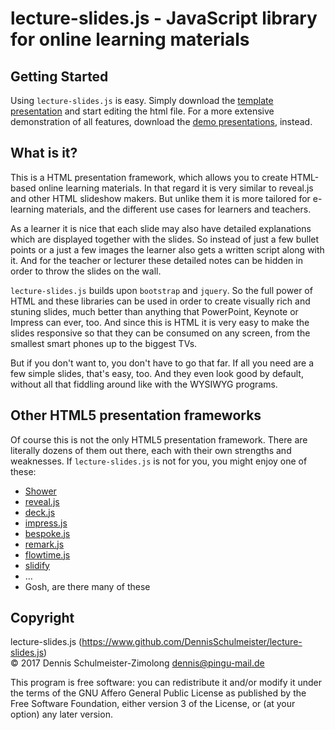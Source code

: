 lecture-slides.js - JavaScript library for online learning materials
====================================================================

Getting Started
---------------

Using `lecture-slides.js` is easy. Simply download the [template presentation](https://www.github.com/DennisSchulmeister/ls-presentation-template)
and start editing the html file. For a more extensive demonstration of all features,
download the [demo presentations](https://www.github.com/DennisSchulmeister/ls-presentation-demos),
instead.

What is it?
-----------

This is a HTML presentation framework, which allows you to create HTML-based
online learning materials. In that regard it is very similar to reveal.js and
other HTML slideshow makers. But unlike them it is more tailored for e-learning
materials, and the different use cases for learners and teachers.

As a learner it is nice that each slide may also have detailed explanations
which are displayed together with the slides. So instead of just a few bullet
points or a just a few images the learner also gets a written script along
with it. And for the teacher or lecturer these detailed notes can be hidden
in order to throw the slides on the wall.

`lecture-slides.js` builds upon `bootstrap` and `jquery`. So the full power
of HTML and these libraries can be used in order to create visually rich and
stuning slides, much better than anything that PowerPoint, Keynote or Impress
can ever, too. And since this is HTML it is very easy to make the slides
responsive so that they can be consumed on any screen, from the smallest smart
phones up to the biggest TVs.

But if you don't want to, you don't have to go that far. If all you need are
a few simple slides, that's easy, too. And they even look good by default,
without all that fiddling around like with the WYSIWYG programs.

Other HTML5 presentation frameworks
-----------------------------------

Of course this is not the only HTML5 presentation framework. There are literally
dozens of them out there, each with their own strengths and weaknesses. If
`lecture-slides.js` is not for you, you might enjoy one of these:

  * [Shower](https://shwr.me/)
  * [reveal.js](http://lab.hakim.se/reveal-js/#/)
  * [deck.js](http://imakewebthings.com/deck.js/)
  * [impress.js](http://impress.github.io/impress.js/#/bored)
  * [bespoke.js](http://markdalgleish.com/projects/bespoke.js/)
  * [remark.js](https://remarkjs.com/)
  * [flowtime.js](https://github.com/marcolago/flowtime.js/)
  * [slidify](http://slidify.org/)
  * …
  * Gosh, are there many of these

Copyright
---------

lecture-slides.js (https://www.github.com/DennisSchulmeister/lecture-slides.js) <br/>
© 2017  Dennis Schulmeister-Zimolong <dennis@pingu-mail.de>

This program is free software: you can redistribute it and/or modify
it under the terms of the GNU Affero General Public License as
published by the Free Software Foundation, either version 3 of the
License, or (at your option) any later version.
